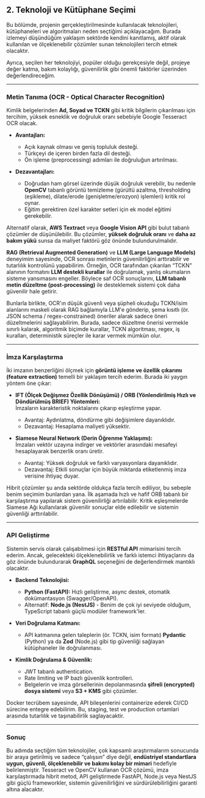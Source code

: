 ## 2. Teknoloji ve Kütüphane Seçimi

Bu bölümde, projenin gerçekleştirilmesinde kullanılacak teknolojileri, kütüphaneleri ve algoritmaları neden seçtiğimi açıklayacağım. Burada izlemeyi düşündüğüm yaklaşım sektörde kendini kanıtlamış, aktif olarak kullanılan ve ölçeklenebilir çözümler sunan teknolojileri tercih etmek olacaktır.

Ayrıca, seçilen her teknolojiyi, popüler olduğu gerekçesiyle değil, projeye değer katma, bakım kolaylığı, güvenilirlik gibi önemli faktörler üzerinden değerlendireceğim.

---

### Metin Tanıma (OCR - Optical Character Recognition)
Kimlik belgelerinden **Ad, Soyad ve TCKN**  gibi kritik bilgilerin çıkarılması için tercihim, yüksek esneklik ve doğruluk oranı sebebiyle Google Tesseract OCR olacak.

- **Avantajları:**  
  - Açık kaynak olması ve geniş topluluk desteği.  
  - Türkçeyi de içeren birden fazla dil desteği.
  - Ön işleme (preprocessing) adımları ile doğruluğun artırılması.

- **Dezavantajları:**  
  - Doğrudan ham görsel üzerinde düşük doğruluk verebilir, bu nedenle **OpenCV** tabanlı görüntü temizleme (gürültü azaltma, thresholding (eşikleme), dilate/erode (genişletme/erozyon) işlemleri) kritik rol oynar.
  - Eğitim gerektiren özel karakter setleri için ek model eğitimi gerekebilir.

Alternatif olarak, **AWS Textract** veya **Google Vision API** gibi bulut tabanlı çözümler de düşünülebilir. Bu çözümler, **yüksek doğruluk oranı** ve **daha az bakım yükü** sunsa da maliyet faktörü göz önünde bulundurulmalıdır.  

**RAG (Retrieval Augmented Generation)** ve **LLM (Large Language Models)** deneyimim sayesinde, OCR sonrası metinlerin güvenilirliğini arttırabilir ve tutarlılık kontrolünü yapabilirim. Örneğin, OCR tarafından çıkarılan “TCKN” alanının formatını **LLM destekli kurallar** ile doğrulamak, yanlış okumaların sisteme yansımasını engeller. Böylece saf OCR sonuçlarını, **LLM tabanlı metin düzeltme (post-processing)** ile desteklemek sistemi çok daha güvenilir hale getirir.

Bunlarla birlikte, OCR'ın düşük güvenli veya şüpheli okuduğu TCKN/isim alanlarını maskeli olarak RAG bağlamıyla LLM'e gönderip, şema kısıtlı (ör. JSON schema / regex-constrained) öneriler alarak sadece öneri düzeltmelerini sağlayabilirim. Burada, sadece düzeltme önerisi vermekle sınırlı kalarak, algoritmik biçimde kurallar, TCKN algoritması, regex, iş kuralları, deterministik süreçler ile karar vermek mümkün olur.

---

### İmza Karşılaştırma
İki imzanın benzerliğini ölçmek için **görüntü işleme ve özellik çıkarımı (feature extraction)** temelli bir yaklaşım tercih ederim. Burada iki yaygın yöntem öne çıkar:  

- **IFT (Ölçek Değişmez Özellik Dönüşümü) / ORB (Yönlendirilmiş Hızlı ve Döndürülmüş BRIEF) Yöntemleri:**  
  İmzaların karakteristik noktalarını çıkarıp eşleştirme yapar.  
  - Avantaj: Aydınlatma, döndürme gibi değişimlere dayanıklıdır.  
  - Dezavantaj: Hesaplama maliyeti yüksektir.  

- **Siamese Neural Network (Derin Öğrenme Yaklaşımı):**  
  İmzaları vektör uzayına indirger ve vektörler arasındaki mesafeyi hesaplayarak benzerlik oranı üretir.
  - Avantaj: Yüksek doğruluk ve farklı varyasyonlara dayanıklıdır.
  - Dezavantaj: Etkili sonuçlar için büyük miktarda etiketlenmiş imza verisine ihtiyaç duyar.

Hibrit çözümler şu anda sektörde oldukça fazla tercih ediliyor, bu sebeple benim seçimim bunlardan yana. İlk aşamada hızlı ve hafif ORB tabanlı bir karşılaştırma yapılarak sistem güvenilirliği artırılabilir. Kritik eşleşmelerde Siamese Ağı kullanılarak güvenilir sonuçlar elde edilebilir ve sistemin güvenliği arttırılabilir.

---

### API Geliştirme
Sistemin servis olarak çalışabilmesi için **RESTful API** mimarisini tercih ederim. Ancak, gelecekteki ölçeklenebilirlik ve farklı istemci ihtiyaçlarını da göz önünde bulundurarak **GraphQL** seçeneğini de değerlendirmek mantıklı olacaktır.  

- **Backend Teknolojisi:**  
  - **Python (FastAPI):** Hızlı geliştirme, async destek, otomatik dokümantasyon (Swagger/OpenAPI).  
  - Alternatif: **Node.js (NestJS)** - Benim de çok iyi seviyede olduğum, TypeScript tabanlı güçlü modüler framework'ler.

- **Veri Doğrulama Katmanı:**  
  - API katmanına gelen taleplerin (ör. TCKN, isim formatı) **Pydantic** (Python) ya da **Zod** (Node.js) gibi tip güvenliği sağlayan kütüphaneler ile doğrulanması.  

- **Kimlik Doğrulama & Güvenlik:**  
  - JWT tabanlı authentication.  
  - Rate limiting ve IP bazlı güvenlik kontrolleri.  
  - Belgelerin ve imza görsellerinin depolanmasında **şifreli (encrypted) dosya sistemi** veya **S3 + KMS** gibi çözümler.  

Docker tecrübem sayesinde, API bileşenlerini containerize ederek CI/CD sürecine entegre edebilirim. Bu, staging, test ve production ortamlari arasında tutarlılık ve taşınabilirlik saglayacaktir.

---

### Sonuç
Bu adımda seçtiğim tüm teknolojiler, çok kapsamlı araştırmalarım sonucunda bir araya getirilmiş ve sadece “çalışsın” diye değil, **endüstriyel standartlara uygun, güvenli, ölçeklenebilir ve bakımı kolay bir mimari** hedefiyle belirlenmiştir. Tesseract ve OpenCV kullanan OCR çözümü, imza karşılaştırmada hibrit metod, API geliştirmede FastAPI, Node.js veya NestJS gibi güçlü frameworkler, sistemin güvenilirliğini ve sürdürülebilirliğini garanti altına alacaktır.